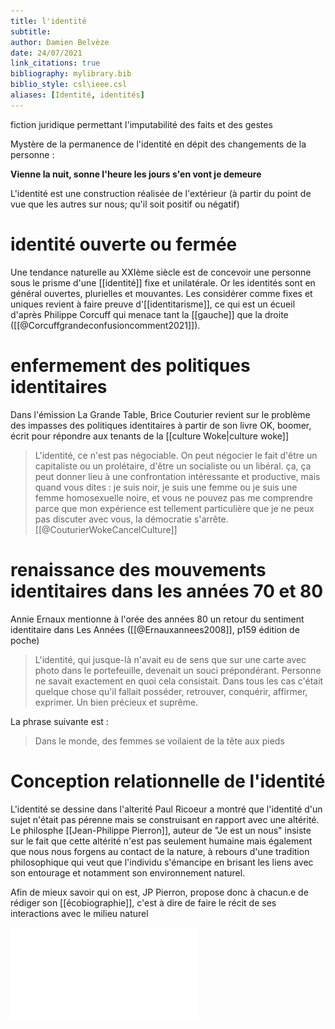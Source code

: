 ```yaml
---
title: l'identité
subtitle:
author: Damien Belvèze
date: 24/07/2021
link_citations: true
bibliography: mylibrary.bib
biblio_style: csl\ieee.csl
aliases: [Identité, identités]
---
```


fiction juridique permettant l'imputabilité des faits et des gestes

Mystère de la permanence de l'identité en dépit des changements de la personne : 

**Vienne la nuit, sonne l'heure
les jours s'en vont je demeure**

L'identité est une construction réalisée de l'extérieur (à partir du point de vue que les autres sur nous; qu'il soit positif ou négatif)

# identité ouverte ou fermée

Une tendance naturelle au XXIème siècle est de concevoir une personne sous le prisme d'une [[identité]] fixe et unilatérale. 
Or les identités sont en général ouvertes, plurielles et mouvantes. 
Les considérer comme fixes et uniques revient à faire preuve d'[[identitarisme]], ce qui est un écueil d'après Philippe Corcuff qui menace tant la [[gauche]] que la droite ([[@Corcuffgrandeconfusioncomment2021]]).

# enfermement des politiques identitaires

Dans l'émission La Grande Table, Brice Couturier revient sur le problème des impasses des politiques identitaires à partir de son livre OK, boomer, écrit pour répondre aux tenants de la [[culture Woke|culture woke]]

> L'identité, ce n'est pas négociable. On peut négocier le fait d'être un capitaliste ou un prolétaire, d'être un socialiste ou un libéral. ça, ça peut donner lieu à une confrontation intéressante et productive, mais quand vous dites : je suis noir, je suis une femme ou je suis une femme homosexuelle noire, et vous ne pouvez pas me comprendre parce que mon expérience est tellement particulière que je ne peux pas discuter avec vous, la démocratie s'arrête. [[@CouturierWokeCancelCulture]]

# renaissance des  mouvements identitaires dans les années 70 et 80

Annie Ernaux mentionne à l'orée des années 80 un retour du sentiment identitaire dans Les Années ([[@Ernauxannees2008]], p159 édition de poche)

>L'identité, qui jusque-là n'avait eu de sens que sur une carte avec photo dans le portefeuille, devenait un souci prépondérant. Personne ne savait exactement en quoi cela consistait. Dans tous les cas c'était quelque chose qu'il fallait posséder, retrouver, conquérir, affirmer, exprimer. Un bien précieux et suprême.

La phrase suivante est : 

> Dans le monde, des femmes se voilaient de la tête aux pieds


# Conception relationnelle de l'identité

L'identité se dessine dans l'alterité
Paul Ricoeur a montré que l'identité d'un sujet n'était pas pérenne mais se construisant en rapport avec une altérité. Le philosphe [[Jean-Philippe Pierron]], auteur de "Je est un nous" insiste sur le fait que cette altérité n'est pas seulement humaine mais également que nous nous forgens au contact de la nature, à rebours d'une tradition philosophique qui veut que l'individu s'émancipe en brisant les liens avec son entourage et notamment son environnement naturel. 

Afin de mieux savoir qui on est, JP Pierron, propose donc à chacun.e de rédiger son [[écobiographie]], c'est à dire de faire le récit de ses interactions avec le milieu naturel 

![Portrait libé](/pdf/pierron_liberation.pdf)




